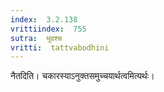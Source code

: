 ```yaml
---
index:  3.2.138
vrittiindex:  755
sutra:  भुवश्च
vritti:  tattvabodhini 
---
```


नैतदिति। चकारस्याऽनुक्तसमुच्चयार्थत्वमित्यर्थः। 

